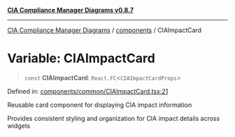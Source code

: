 [**CIA Compliance Manager Diagrams v0.8.7**](../../README.md)

***

[CIA Compliance Manager Diagrams](../../modules.md) / [components](../README.md) / CIAImpactCard

# Variable: CIAImpactCard

> `const` **CIAImpactCard**: `React.FC`\<`CIAImpactCardProps`\>

Defined in: [components/common/CIAImpactCard.tsx:21](https://github.com/Hack23/cia-compliance-manager/blob/c1b03266cad85c2f58531e3fd0aea147fa649ae0/src/components/common/CIAImpactCard.tsx#L21)

Reusable card component for displaying CIA impact information

Provides consistent styling and organization for CIA impact details across widgets

